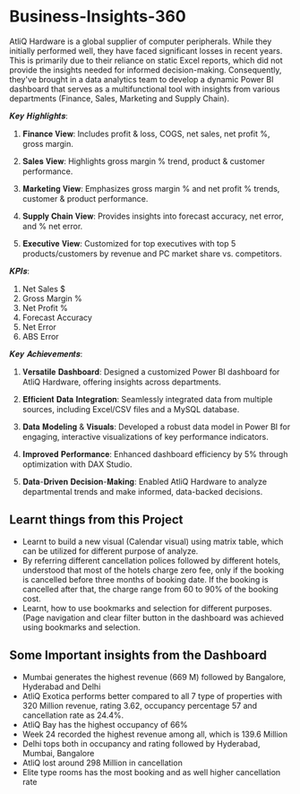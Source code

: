 # Business-Insights-360
AtliQ Hardware is a global supplier of computer peripherals. While they initially performed well, they have faced significant losses in recent years. This is primarily due to their reliance on static Excel reports, which did not provide the insights needed for informed decision-making. Consequently, they've brought in a data analytics team to develop a dynamic Power BI dashboard that serves as a multifunctional tool with insights from various departments (Finance, Sales, Marketing and Supply Chain).

𝑲𝒆𝒚 𝑯𝒊𝒈𝒉𝒍𝒊𝒈𝒉𝒕𝒔:
1. 𝐅𝐢𝐧𝐚𝐧𝐜𝐞 𝐕𝐢𝐞𝐰: Includes profit & loss, COGS, net sales, net profit %, gross margin.

2. 𝐒𝐚𝐥𝐞𝐬 𝐕𝐢𝐞𝐰: Highlights gross margin % trend, product & customer performance.

3. 𝐌𝐚𝐫𝐤𝐞𝐭𝐢𝐧𝐠 𝐕𝐢𝐞𝐰: Emphasizes gross margin % and net profit % trends, customer & product performance.

4. 𝐒𝐮𝐩𝐩𝐥𝐲 𝐂𝐡𝐚𝐢𝐧 𝐕𝐢𝐞𝐰: Provides insights into forecast accuracy, net error, and % net error.

5. 𝐄𝐱𝐞𝐜𝐮𝐭𝐢𝐯𝐞 𝐕𝐢𝐞𝐰: Customized for top executives with top 5 products/customers by revenue and PC market share vs. competitors.

𝑲𝑷𝑰𝒔:
1. Net Sales $
2. Gross Margin %
3. Net Profit %
4. Forecast Accuracy
5. Net Error
6. ABS Error

𝑲𝒆𝒚 𝑨𝒄𝒉𝒊𝒆𝒗𝒆𝒎𝒆𝒏𝒕𝒔:
1. 𝐕𝐞𝐫𝐬𝐚𝐭𝐢𝐥𝐞 𝐃𝐚𝐬𝐡𝐛𝐨𝐚𝐫𝐝: Designed a customized Power BI dashboard for AtliQ Hardware, offering insights across departments.

2. 𝐄𝐟𝐟𝐢𝐜𝐢𝐞𝐧𝐭 𝐃𝐚𝐭𝐚 𝐈𝐧𝐭𝐞𝐠𝐫𝐚𝐭𝐢𝐨𝐧: Seamlessly integrated data from multiple sources, including Excel/CSV files and a MySQL database.

3. 𝐃𝐚𝐭𝐚 𝐌𝐨𝐝𝐞𝐥𝐢𝐧𝐠 & 𝐕𝐢𝐬𝐮𝐚𝐥𝐬: Developed a robust data model in Power BI for engaging, interactive visualizations of key performance indicators.

4. 𝐈𝐦𝐩𝐫𝐨𝐯𝐞𝐝 𝐏𝐞𝐫𝐟𝐨𝐫𝐦𝐚𝐧𝐜𝐞: Enhanced dashboard efficiency by 5% through optimization with DAX Studio.

5. 𝐃𝐚𝐭𝐚-𝐃𝐫𝐢𝐯𝐞𝐧 𝐃𝐞𝐜𝐢𝐬𝐢𝐨𝐧-𝐌𝐚𝐤𝐢𝐧𝐠: Enabled AtliQ Hardware to analyze departmental trends and make informed, data-backed decisions.

## Learnt things from this Project 
- Learnt to build a new visual (Calendar visual) using matrix table, which can be utilized for different purpose of analyze.
- By referring different cancellation polices followed by different hotels, understood that most of the hotels charge zero fee, only if the booking is cancelled before three months of booking date. If the booking is cancelled after that, the charge range from 60 to 90% of the booking cost.
- Learnt, how to use bookmarks and selection for different purposes. (Page navigation and clear filter button in the dashboard was achieved using bookmarks and selection.


## Some Important insights from the Dashboard

- Mumbai generates the highest revenue (669 M) followed by Bangalore, Hyderabad and Delhi
- AtliQ Exotica performs better compared to all 7 type of properties with 320 Million revenue, rating 3.62, occupancy percentage 57 and cancellation rate as 24.4%.
- AtliQ Bay has the highest occupancy of 66%
- Week 24 recorded the highest revenue among all, which is 139.6 Million
- Delhi tops both in occupancy and rating followed by Hyderabad, Mumbai, Bangalore
- AtliQ lost around 298 Million in cancellation 
- Elite type rooms has the most booking and as well higher cancellation rate
